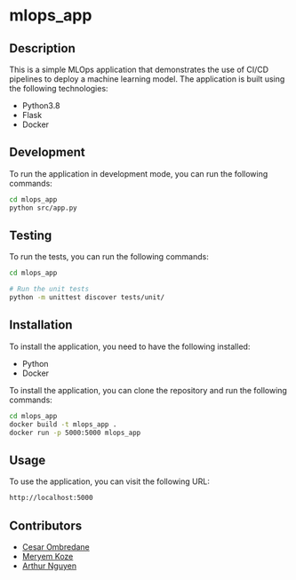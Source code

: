 # mlops_app

## Description

This is a simple MLOps application that demonstrates the use of CI/CD pipelines to deploy a machine learning model. The application is built using the following technologies:

- Python3.8
- Flask
- Docker

## Development

To run the application in development mode, you can run the following commands:

```bash
cd mlops_app
python src/app.py
```

## Testing

To run the tests, you can run the following commands:

```bash
cd mlops_app

# Run the unit tests
python -m unittest discover tests/unit/
```

## Installation

To install the application, you need to have the following installed:

- Python
- Docker

To install the application, you can clone the repository and run the following commands:

```bash
cd mlops_app
docker build -t mlops_app .
docker run -p 5000:5000 mlops_app
```

## Usage

To use the application, you can visit the following URL:

```bash
http://localhost:5000
```

## Contributors

- [Cesar Ombredane](https://github.com/cesarombredane)
- [Meryem Koze](https://github.com/mrykse)
- [Arthur Nguyen](https://github.com/NguyenArthur)
